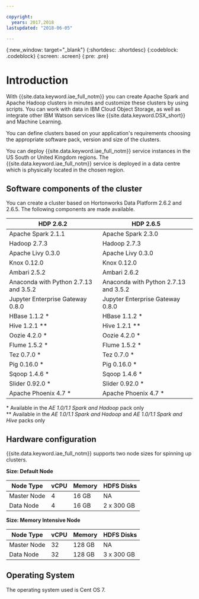```yaml
---

copyright:
  years: 2017,2018
lastupdated: "2018-06-05"

---
```


<!-- Attribute definitions -->
{:new_window: target="_blank"}
{:shortdesc: .shortdesc}
{:codeblock: .codeblock}
{:screen: .screen}
{:pre: .pre}

# Introduction
With {{site.data.keyword.iae_full_notm}} you can create Apache Spark and Apache Hadoop clusters in minutes and customize these clusters by using scripts. You can work with data in IBM Cloud Object Storage, as well as integrate other IBM Watson services like {{site.data.keyword.DSX_short}} and Machine Learning.

You can define clusters based on your application's requirements choosing the appropriate software pack, version and size of the clusters.

You can deploy {{site.data.keyword.iae_full_notm}} service instances in the US South or United Kingdom regions. The {{site.data.keyword.iae_full_notm}} service is deployed in a data centre which is physically located in the chosen region.

## Software components of the cluster
You can create a cluster based on Hortonworks Data Platform 2.6.2 and 2.6.5. The following components are made available.

| HDP 2.6.2       | HDP 2.6.5        |
|---------------------|------------------------|
| Apache Spark 2.1.1 | Apache Spark 2.3.0 |
| Hadoop 2.7.3 | Hadoop 2.7.3|
| Apache Livy 0.3.0 | Apache Livy 0.3.0|
| Knox 0.12.0 | Knox 0.12.0|
| Ambari 2.5.2 | Ambari 2.6.2|
| Anaconda with Python 2.7.13 and 3.5.2 | Anaconda with Python 2.7.13 and 3.5.2|
| Jupyter Enterprise Gateway 0.8.0 | Jupyter Enterprise Gateway 0.8.0|
| HBase 1.1.2 &#42; | HBase 1.1.2 &#42;|
| Hive 1.2.1 &#42;&#42; | Hive 1.2.1 &#42;&#42;|
| Oozie 4.2.0 &#42; | Oozie 4.2.0 &#42;|
| Flume 1.5.2 &#42; | Flume 1.5.2 &#42;|
| Tez 0.7.0 &#42; | Tez 0.7.0 &#42;|
| Pig 0.16.0 &#42; | Pig 0.16.0 &#42;|
| Sqoop 1.4.6 &#42; | Sqoop 1.4.6 &#42;|
| Slider 0.92.0 &#42; | Slider 0.92.0 &#42;|
| Apache Phoenix 4.7 &#42; | Apache Phoenix 4.7 &#42;|


&#42; Available in the _AE 1.0/1.1 Spark and Hadoop_ pack only <br>
&#42;&#42; Available in the _AE 1.0/1.1 Spark and Hadoop_ and _AE 1.0/1.1 Spark and Hive_ packs only

## Hardware configuration

{{site.data.keyword.iae_full_notm}} supports two node sizes for spinning up clusters.

**Size: Default Node**

| Node Type | vCPU | Memory | HDFS Disks |
|---------|------------|-----------|-----------|
| Master Node | 4| 16 GB | NA |
| Data Node | 4| 16 GB | 2 x 300 GB |

**Size: Memory Intensive Node**

| Node Type | vCPU | Memory | HDFS Disks |
|---------|------------|-----------|-----------|
| Master Node | 32| 128 GB | NA |
| Data Node | 32| 128 GB | 3 x 300 GB |

## Operating System
The operating system used is Cent OS 7.
